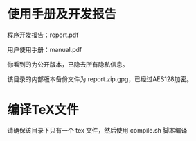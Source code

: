 # 使用手册及开发报告

程序开发报告：report.pdf

用户使用手册：manual.pdf

你看到的为公开版本，已隐去所有隐私信息。

该目录的内部版本备份文件为 report.zip.gpg，已经过AES128加密。

# 编译TeX文件

请确保该目录下只有一个 tex 文件，然后使用 compile.sh 脚本编译